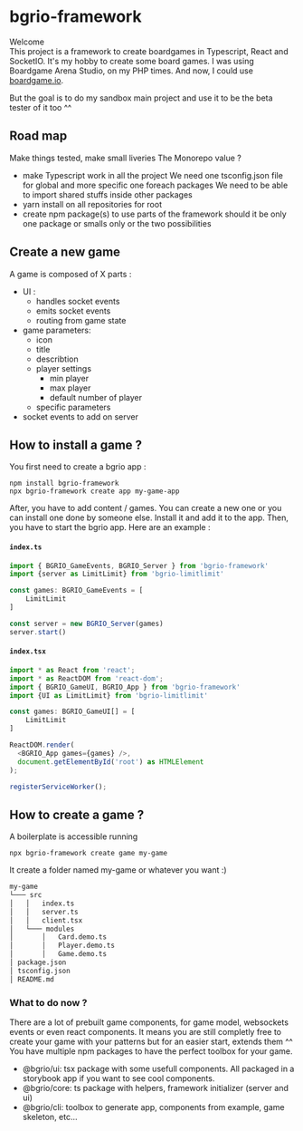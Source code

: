 # bgrio-framework

Welcome  
This project is a framework to create boardgames in Typescript, React and SocketIO.
It's my hobby to create some board games. I was using Boardgame Arena Studio, on my PHP times. And now, I could use [boardgame.io](https://boardgame.io).

But the goal is to do my sandbox main project and use it to be the beta tester of it too ^^

## Road map

Make things tested, make small liveries
The Monorepo value ?
- make Typescript work in all the project
    We need one tsconfig.json file for global and more specific one foreach packages
    We need to be able to import shared stuffs inside other packages
- yarn install on all repositories for root
- create npm package(s) to use parts of the framework
    should it be only one package or smalls only or the two possibilities 

## Create a new game

A game is composed of X parts :
- UI :
    - handles socket events
    - emits socket events
    - routing from game state
- game parameters:
    - icon
    - title
    - describtion
    - player settings
        - min player
        - max player
        - default number of player
    - specific parameters
- socket events to add on server

## How to install a game ?

You first need to create a bgrio app :
```shell
npm install bgrio-framework
npx bgrio-framework create app my-game-app
```

After, you have to add content / games.
You can create a new one or you can install one done by someone else.
Install it and add it to the app.
Then, you have to start the bgrio app.
Here are an example :

#### **`index.ts`**
```typescript
import { BGRIO_GameEvents, BGRIO_Server } from 'bgrio-framework'
import {server as LimitLimit} from 'bgrio-limitlimit'

const games: BGRIO_GameEvents = [
    LimitLimit
]

const server = new BGRIO_Server(games)
server.start()
```

#### **`index.tsx`**
```typescript
import * as React from 'react';
import * as ReactDOM from 'react-dom';
import { BGRIO_GameUI, BGRIO_App } from 'bgrio-framework'
import {UI as LimitLimit} from 'bgrio-limitlimit'

const games: BGRIO_GameUI[] = [
    LimitLimit
]

ReactDOM.render(
  <BGRIO_App games={games} />,
  document.getElementById('root') as HTMLElement
);

registerServiceWorker();
```

## How to create a game ?

A boilerplate is accessible running

```shell
npx bgrio-framework create game my-game
```

It create a folder named my-game or whatever you want :)

```bash
my-game
└─── src
│   │   index.ts
│   │   server.ts
│   │   client.tsx
│   └─── modules
│       │   Card.demo.ts
│       │   Player.demo.ts
│       │   Game.demo.ts
│ package.json
│ tsconfig.json
│ README.md
```

### What to do now ?

There are a lot of prebuilt game components, for game model, websockets events or even react components. It means you are still completly free to create your game with your patterns but for an easier start, extends them ^^
You have multiple npm packages to have the perfect toolbox for your game.
- @bgrio/ui: tsx package with some usefull components. All packaged in a storybook app if you want to see cool components.
- @bgrio/core: ts package with helpers, framework initializer (server and ui)
- @bgrio/cli: toolbox to generate app, components from example, game skeleton, etc...